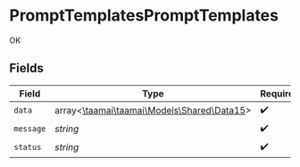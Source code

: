 # PromptTemplatesPromptTemplates

OK


## Fields

| Field                                                                       | Type                                                                        | Required                                                                    | Description                                                                 |
| --------------------------------------------------------------------------- | --------------------------------------------------------------------------- | --------------------------------------------------------------------------- | --------------------------------------------------------------------------- |
| `data`                                                                      | array<[\taamai\taamai\Models\Shared\Data15](../../models/shared/Data15.md)> | :heavy_check_mark:                                                          | N/A                                                                         |
| `message`                                                                   | *string*                                                                    | :heavy_check_mark:                                                          | N/A                                                                         |
| `status`                                                                    | *string*                                                                    | :heavy_check_mark:                                                          | N/A                                                                         |
